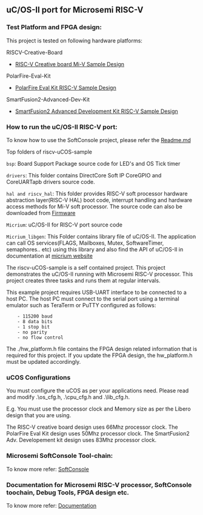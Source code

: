 ## uC/OS-II port for Microsemi RISC-V

### Test Platform and FPGA design:
This project is tested on following hardware platforms:

RISCV-Creative-Board
- [RISC-V Creative board Mi-V Sample Design](https://github.com/RISCV-on-Microsemi-FPGA/RISC-V-Creative-Board/tree/master/Programming_The_Target_Device/PROC_SUBSYSTEM_MIV_RV32IMA_BaseDesign)

PolarFire-Eval-Kit
- [PolarFire Eval Kit RISC-V Sample Design](https://github.com/RISCV-on-Microsemi-FPGA/PolarFire-Eval-Kit/tree/master/Programming_The_Target_Device/PF_MIV_RV32IMA_L1_AHB_BaseDesign)

SmartFusion2-Advanced-Dev-Kit
- [SmartFusion2 Advanced Development Kit RISC-V Sample Design](https://github.com/RISCV-on-Microsemi-FPGA/SmartFusion2-Advanced-Dev-Kit/tree/master/Programming_The_Target_Device/PROC_SUBSYSTEM_MIV_RV32IMA_BaseDesign)


### How to run the uC/OS-II RISC-V port:
To know how to use the SoftConsole project, please refer the [Readme.md](https://github.com/RISCV-on-Microsemi-FPGA/SoftConsole/blob/master/README.md)

Top folders of riscv-uCOS-sample

`bsp`: Board Support Package source code for LED's and OS Tick timer

`drivers`: This folder contains DirectCore Soft IP CoreGPIO and CoreUARTapb drivers source code.

`hal and riscv_hal`: This folder provides RISC-V soft processor hardware abstraction layer(RISC-V HAL) boot code, interrupt handling and hardware access methods for Mi-V soft processor. The source code can also be downloaded from [Firmware](https://github.com/RISCV-on-Microsemi-FPGA/Solutions/tree/master/Mi-V-Firmware)

`Micrium`: uC/OS-II for RISC-V port source code
    
`Micrium_libgen`: This Folder contains library file of uC/OS-II. The application can call OS services(FLAGS, Mailboxes, Mutex, SoftwareTimer, semaphores.. etc) using this library and also find the API of uC/OS-II in documentation at [micrium website](https://doc.micrium.com/pages/viewpage.action?pageId=16879190)    


The riscv-uCOS-sample is a self contained project. This project demonstrates 
the uC/OS-II running with Microsemi RISC-V processor. This project creates  three 
tasks and runs them at regular intervals.
    
This example project requires USB-UART interface to be connected to a host PC. 
The host PC must connect to the serial port using a terminal emulator such as 
TeraTerm or PuTTY configured as follows:
    
        - 115200 baud
        - 8 data bits
        - 1 stop bit
        - no parity
        - no flow control
    
The ./hw_platform.h file contains the FPGA design related information that is required 
for this project. If you update the FPGA design, the hw_platform.h must be updated 
accordingly.
    
### uCOS Configurations
You must configure the uCOS as per your applications need. Please read and modify .\os_cfg.h,
.\cpu_cfg.h and .\lib_cfg.h.

E.g. You must use the processor clock and Memory size as per the Libero design that 
you are using.

The RISC-V creative board design uses 66Mhz processor clock. The PolarFire Eval Kit design uses 50Mhz processor clock. The SmartFusion2 Adv. Developement kit design uses 83Mhz processor clock.
   
### Microsemi SoftConsole Tool-chain:
To know more refer: [SoftConsole](https://github.com/RISCV-on-Microsemi-FPGA/SoftConsole)

### Documentation for Microsemi RISC-V processor, SoftConsole toochain, Debug Tools, FPGA design etc.
To know more refer: [Documentation](https://github.com/RISCV-on-Microsemi-FPGA/Documentation)
    
